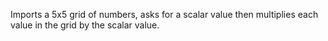 Imports a 5x5 grid of numbers, asks for a scalar value then multiplies each value in the grid by the scalar value.
